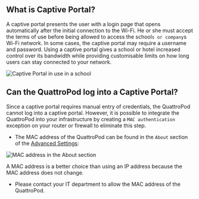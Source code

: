 ## What is Captive Portal?

A captive portal presents the user with a login page that opens automatically after the initial connection to the Wi-Fi. He or she must accept the terms of use before being allowed to access the school`s or company`s Wi-Fi network. In some cases, the captive portal may require a username and password. Using a captive portal gives a school or hotel increased control over its bandwidth while providing customisable limits on how long users can stay connected to your network.

![Captive Portal in use in a school](/assets/img/captiveportal.login.png)

## Can the QuattroPod log into a Captive Portal?

Since a captive portal requires manual entry of credentials, the QuattroPod cannot log into a captive portal. However, it is possible to integrate the QuattroPod into your infrastructure by creating a `MAC authentication` exception on your router or firewall to eliminate this step.

* The MAC address of the QuattroPod can be found in the `About` section of the [Advanced Settings](adv.settings.md):

![MAC address in the About section](/assets/img/D10.About.MAC.jpg)

A MAC address is a better choice than using an IP address because the MAC address does not change. 

* Please contact your IT department to allow the MAC address of the QuattroPod.
